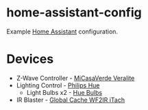 # home-assistant-config
Example [Home Assistant](https://home-assistant.io) configuration.

# Devices
* Z-Wave Controller - [MiCasaVerde Veralite](http://amzn.to/2nrPhQi)
* Lighting Control - [Philips Hue](http://amzn.to/2nJc5wV)
  * Light Bulbs x2 - [Hue Bulbs](http://amzn.to/2nJ89N0)
* IR Blaster - [Global Cache WF2IR iTach](http://amzn.to/2nrSWxH)
